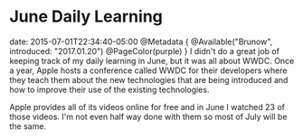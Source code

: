 # June Daily Learning
date: 2015-07-01T22:34:40-05:00
@Metadata {
  @Available("Brunow", introduced: "2017.01.20")
  @PageColor(purple)
}
I didn't do a great job of keeping track of my daily learning in June, but it was all about WWDC. Once a year, Apple hosts a conference called WWDC for their developers where they teach them about the new technologies that are being introduced and how to improve their use of the existing technologies.

Apple provides all of its videos online for free  and in June I watched 23 of those videos. I'm not even half way done with them so most of July will be the same.
